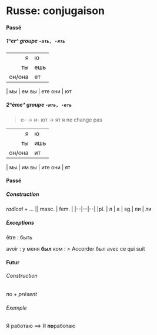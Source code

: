 # Russe: conjugaison

#### Passé

##### 1^er^ groupe `-ать, -ять`
|||
|-:|:-
я | ю
ты | ешь
он/она | ет
|
мы | ем
вы | ете
они | ют

##### 2^ème^ groupe `-ить, -еть`
> e- -> и-
> ют -> ят
> я ne change pas

|||
|-:|:-
я | ю
ты | ишь
он/она | ит
|
мы | им
вы | ите
они | ят

#### Passé
##### Construction
*radical* + ...
|| masc.  | fem. |
|--|--|--|
|pl. | л | а
| sg.| ли | ли

##### Exceptions
être
    : быть

avoir
    : у меня **был** ком
    : > Accorder был avec ce qui suit

#### Futur
###### Construction
по + *présent*

###### Exemple
Я работаю ==> Я **по**работаю